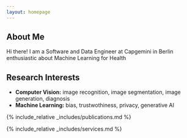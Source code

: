 ```yaml
---
layout: homepage
---
```


## About Me

Hi there! I am a Software and Data Engineer at Capgemini in Berlin enthusiastic about Machine Learning for Health

## Research Interests

- **Computer Vision:** image recognition, image segmentation, image generation, diagnosis
- **Machine Learning:** bias, trustwothiness, privacy, generative AI


{% include_relative _includes/publications.md %}

{% include_relative _includes/services.md %}
